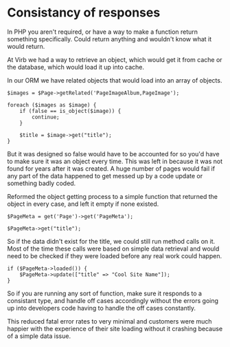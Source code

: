 Consistancy of responses
===

In PHP you aren't required, or have a way to make a function return something specifically. Could return anything and wouldn't know what it would return.

At Virb we had a way to retrieve an object, which would get it from cache or the database, which would load it up into cache.

In our ORM we have related objects that would load into an array of objects.

	$images = $Page->getRelated('PageImageAlbum,PageImage');

	foreach ($images as $image) {
		if (false == is_object($image)) {
			continue;
		}

		$title = $image->get("title");
	}

But it was designed so false would have to be accounted for so you'd have to make sure it was an object every time. This was left in because it was not found for years after it was created. A huge number of pages would fail if any part of the data happened to get messed up by a code update or something badly coded.

Reformed the object getting process to a simple function that returned the object in every case, and left it empty if none existed.

	$PageMeta = get('Page')->get('PageMeta');

	$PageMeta->get("title");

So if the data didn't exist for the title, we could still run method calls on it. Most of the time these calls were based on simple data retrieval and would need to be checked if they were loaded before any real work could happen.

	if ($PageMeta->loaded()) {
		$PageMeta->update(["title" => "Cool Site Name"]);
	}

So if you are running any sort of function, make sure it responds to a consistant type, and handle off cases accordingly without the errors going up into developers code having to handle the off cases constantly.

This reduced fatal error rates to very minimal and customers were much happier with the experience of their site loading without it crashing because of a simple data issue.
